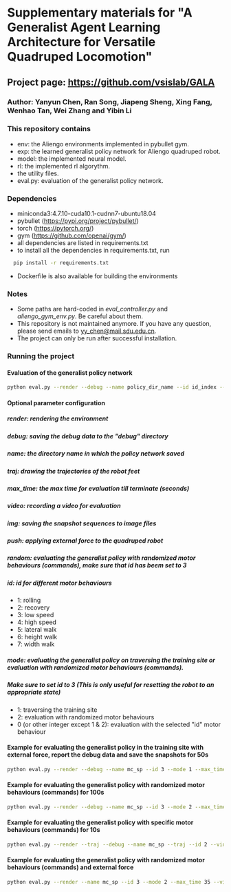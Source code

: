 # Supplementary materials for "A Generalist Agent Learning Architecture for Versatile Quadruped Locomotion"
## Project page: https://github.com/vsislab/GALA
### Author: Yanyun Chen, Ran Song, Jiapeng Sheng, Xing Fang, Wenhao Tan, Wei Zhang and Yibin Li


### This repository contains
* env: the Aliengo environments implemented in pybullet gym.
* exp: the learned generalist policy network for Aliengo quadruped robot.
* model: the implemented neural model. 
* rl: the implemented rl algorythm. 
* the utility files.
* eval.py: evaluation of the generalist policy network.
 
### Dependencies
* miniconda3:4.7.10-cuda10.1-cudnn7-ubuntu18.04
* pybullet (https://pypi.org/project/pybullet/)
* torch (https://pytorch.org/)
* gym (https://github.com/openai/gym/)
* all dependencies are listed in requirements.txt
* to install all the dependencies in requirements.txt, run
```bash
  pip install -r requirements.txt
```
* Dockerfile is also available for building the environments

### Notes
* Some paths are hard-coded in _eval_controller.py_ and _aliengo_gym_env.py_. Be careful about them.
* This repository is not maintained anymore. If you have any question, please send emails to yy_chen@mail.sdu.edu.cn.
* The project can only be run after successful installation.

### Running the project
#### Evaluation of the generalist policy network
```bash
python eval.py --render --debug --name policy_dir_name --id id_index --mode mode_index
```
#### Optional parameter configuration
##### render: rendering the environment
##### debug: saving the debug data to the "debug" directory
##### name: the directory name in which the policy network saved 
##### traj: drawing the trajectories of the robot feet
##### max_time: the max time for evaluation till terminate (seconds)
##### video: recording a video for evaluation
##### img: saving the snapshot sequences to image files
##### push: applying external force to the quadruped robot
##### random: evaluating the generalist policy with randomized motor behaviours (commands), make sure that id has beem set to 3
##### id: id for different motor behaviours
- 1: rolling
- 2: recovery
- 3: low speed
- 4: high speed
- 5: lateral walk
- 6: height walk
- 7: width walk
##### mode: evaluating the generalist policy on traversing the training site or evaluation with randomized motor behaviours (commands). 
##### Make sure to set id to 3 (This is only useful for resetting the robot to an appropriate state)
- 1: traversing the training site
- 2: evaluation with randomized motor behaviours
- 0 (or other integer except 1 & 2): evaluation with the selected "id" motor behaviour

#### Example for evaluating the generalist policy in the training site with external force, report the debug data and save the snapshots for 50s
```bash
python eval.py --render --debug --name mc_sp --id 3 --mode 1 --max_time 50 --video --push 
```

#### Example for evaluating the generalist policy with randomized motor behaviours (commands) for 100s
```bash
python eval.py --render --debug --name mc_sp --id 3 --mode 2 --max_time 100 --video
```

#### Example for evaluating the generalist policy with specific motor behaviours (commands)  for 10s
```bash
python eval.py --render --traj --debug --name mc_sp --traj --id 2 --video --mode 0
```

#### Example for evaluating the generalist policy with randomized motor behaviours (commands) and external force
```bash
python eval.py --render --name mc_sp --id 3 --mode 2 --max_time 35 --video --push
```
